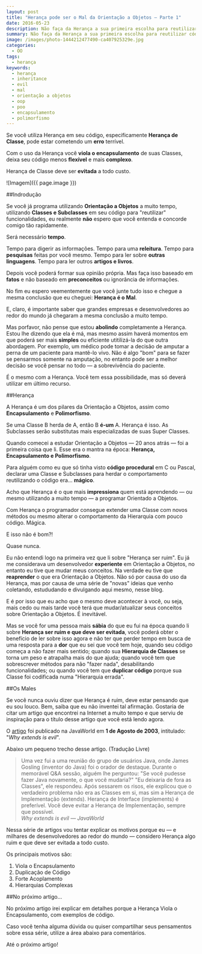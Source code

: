 ```yaml
---
layout: post
title: "Herança pode ser o Mal da Orientação a Objetos — Parte 1"
date: 2016-05-23
description: Não faça da Herança a sua primeira escolha para reutilizar código.
summary: Não faça da Herança a sua primeira escolha para reutilizar código.
image: /images/photo-1444212477490-ca407925329e.jpg
categories: 
  - OO
tags:
  - herança
keywords:
  - herança
  - inheritance
  - evil
  - mal
  - orientação a objetos
  - oop
  - poo
  - encapsulamento
  - polimorfismo
--- 
```


Se você utiliza Herança em seu código, especificamente **Herança de Classe**, pode estar
cometendo um **erro** terrível.

Com o uso da Herança você **viola o encapsulamento** de suas Classes, deixa seu código menos
**flexível** e mais **complexo**.

Herança de Classe deve ser **evitada** a todo custo.

<!--more-->

![Imagem]({{ page.image }})

##Indrodução

Se você já programa utilizando **Orientação a Objetos** a muito tempo, utilizando **Classes e 
Subclasses** em seu código para "reutilizar" funcionalidades, eu realmente **não** espero que você 
entenda e concorde comigo tão rapidamente. 

Será necessário **tempo**.

Tempo para digerir as informações. Tempo para uma **releitura**. Tempo para **pesquisas** feitas por
você mesmo. Tempo para ler sobre **outras linguagens**. Tempo para ler outros **artigos e livros**.

Depois você poderá formar sua opinião própria. Mas faça isso baseado em **fatos** e não baseado
em **preconceitos** ou ignorância de informações.

No fim eu espero veementemente que você junte tudo isso e chegue a mesma conclusão que eu cheguei: 
**Herança é o Mal**.

E, claro, é importante saber que grandes empresas e desenvolvedores ao redor do mundo já 
chegaram a mesma conclusão a muito tempo.

Mas porfavor, não pense que estou **abolindo** completamente a Herança. Estou lhe dizendo que ela é má,
mas mesmo assim haverá momentos em que poderá ser mais **simples** ou eficiente utitilizá-la do que outra 
abordagem. Por exemplo, um médico pode tomar a decisão de amputar a perna de um paciente para mantê-lo vivo. 
Não é algo "bom" para se fazer se pensarmos somente na amputação, no entanto pode ser a melhor decisão se 
você pensar no todo — a sobrevivência do paciente.

É o mesmo com a Herança. Você tem essa possibilidade, mas só deverá utilizar em último recurso.

##Herança

A Herança é um dos pilares da Orientação a Objetos, assim como **Encapsulamento** e **Polimorfismo**.

Se uma Classe B herda de A, então B **é-um** A. Herança é isso. As Subclasses serão substitutas mais especializadas
de suas Super Classes.

Quando comecei a estudar Orientação a Objetos — 20 anos atrás — foi a primeira coisa que li. Esse era o 
mantra na época: **Herança, Encapsulamento e Polimorfismo**.

Para alguém como eu que só tinha visto **código procedural** em C ou Pascal, declarar uma Classe e Subclasses para
herdar o comportamento reutilizando o código era... **mágico**.

Acho que Herança é o que mais **impressiona** quem está aprendendo — ou mesmo utilizando a muito tempo — a
programar Orientado a Objetos.

Com Herança o programador consegue extender uma Classe com novos
métodos ou mesmo alterar o comportamento da Hierarquia com pouco código. Mágica.

E isso não é bom?!

Quase nunca.

Eu não entendi logo na primeira vez que li sobre "Herança ser ruim". Eu já me considerava um desenvolvedor
**experiente** em Orientação a Objetos, no entanto eu tive que mudar meus conceitos. Na verdade eu tive que
**reaprender** o que era Orientação a Objetos. Não só por causa do uso da Herança, mas por causa de uma série
de "novas" ideias que venho coletando, estududando e divulgando aqui mesmo, nesse blog.

E é por isso que eu acho que o mesmo deve acontecer à você, ou seja, mais cedo ou mais tarde você terá que 
mudar/atualizar seus conceitos sobre Orientação a Objetos. É inevitável.

Mas se você for uma pessoa mais **sábia** do que eu fui na época quando li sobre **Herança ser ruim e que deve
ser evitada**, você poderá obter o benefício de ler sobre isso agora e não ter que perder tempo em busca 
de uma resposta para a **dor** que eu sei que você tem hoje, quando seu código começa a não fazer mais sentido; 
quando sua **Hierarquia de Classes** se torna um peso e atrapalha mais do que ajuda; quando você tem que sobrescrever
métodos para não "fazer nada", desabilitando funcionalidades; ou quando você tem que **duplicar código** porque sua
Classe foi codificada numa "Hierarquia errada".

##Os Males

Se você nunca ouviu dizer que Herança é ruim, deve estar pensando que eu sou louco. Bem, saiba que eu não inventei
tal afirmação. Gostaria de citar um artigo que encontrei na Internet a muito tempo e que serviu
de inspiração para o título desse artigo que você está lendo agora.

O [artigo](http://www.javaworld.com/article/2073649/core-java/why-extends-is-evil.html) foi publicado na JavaWorld em
**1 de Agosto de 2003**, intitulado: "*Why extends is evil*".

Abaixo um pequeno trecho desse artigo. (Tradução Livre)

<blockquote>
  Uma vez fui a uma reunião do grupo de usuários Java, onde James Gosling (inventor do Java) foi o orador de destaque. 
  Durante o memorável Q&A sessão, alguém lhe perguntou: "Se você pudesse fazer Java novamente, o que você mudaria?" 
  "Eu deixaria de fora as Classes", ele respondeu. Após sessarem os risos, ele explicou que o verdadeiro problema 
  não era as Classes em si, mas sim a Herança de Implementação (extends). Herança de Interface 
  (implements) é preferível. Você deve evitar a Herança de Implementação, sempre que possível.
  <footer><cite title="JavaWorld">Why extends is evil — JavaWorld</cite></footer>
</blockquote>

Nessa série de artigos vou tentar explicar os motivos porque eu — e milhares de desenvolvedores ao redor do mundo — 
considero Herança algo ruim e que deve ser evitada a todo custo.

Os principais motivos são:

  1. Viola o Encapsulamento
  2. Duplicação de Código
  2. Forte Acoplamento
  3. Hierarquias Complexas

##No próximo artigo...

No próximo artigo irei explicar em detalhes porque a Herança Viola o Encapsulamento, com exemplos de código.

Caso você tenha alguma dúvida ou quiser compartilhar seus pensamentos sobre essa série, utilize a área 
abaixo para comentários.
  
Até o próximo artigo!

